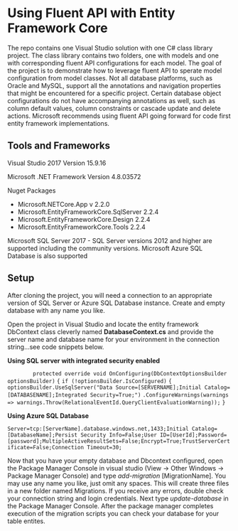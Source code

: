 # Using Fluent API with Entity Framework Core
The repo contains one Visual Studio solution with one C# class library project.  The class library contains two folders, one with models and one with corresponding fluent API configurations for each model.  The goal of the project is to demonstrate how to leverage fluent API to sperate model configuration from model classes.  Not all database platforms, such as Oracle and MySQL, support all the annotations and navigation properties that might be encountered for a specific project.  Certain database object configurations do not have accompanying annotations as well, such as column default values, column constraints or cascade update and delete actions.  Microsoft recommends using fluent API going forward for code first entity framework implementations.

## Tools and Frameworks
Visual Studio 2017 Version 15.9.16

Microsoft .NET Framework Version 4.8.03572

Nuget Packages
* Microsoft.NETCore.App v 2.2.0
* Microsoft.EntityFrameworkCore.SqlServer 2.2.4
* Microsoft.EntityFrameworkCore.Design 2.2.4
* Microsoft.EntityFrameworkCore.Tools 2.2.4

Microsoft SQL Server 2017 - SQL Server versions 2012 and higher are supported including the community versions.  Microsoft Azure SQL Database is also supported

## Setup
After cloning the project, you will need a connection to an appropriate version of SQL Server or Azure SQL Database instance.  Create and empty database with any name you like.

Open the project in Visual Studio and locate the entity framework DbContext class cleverly named **DatabaseContext.cs** and provide the server name and database name for your environment in the connection string...see code snippets below.

**Using SQL server with integrated security enabled**

`        protected override void OnConfiguring(DbContextOptionsBuilder optionsBuilder)`
        `{`
            `if (!optionsBuilder.IsConfigured)`
            `{`
                `optionsBuilder.UseSqlServer("Data Source=[SERVERNAME];Initial Catalog=[DATABASENAME];Integrated Security=True;")`
                `.ConfigureWarnings(warnings => warnings.Throw(RelationalEventId.QueryClientEvaluationWarning));`
            `}`
       
**Using Azure SQL Database**

`Server=tcp:[ServerName].database.windows.net,1433;Initial Catalog=[DatabaseName];Persist Security Info=False;User ID=[UserId];Password=[password];MultipleActiveResultSets=False;Encrypt=True;TrustServerCertificate=False;Connection Timeout=30;`

Now that you have your empty database and Dbcontext configured, open the Package Manager Console in visual studio (View -> Other Windows -> Package Manager Console) and type _add-migration_ [MigrationName].  You may use any name you like, just omit any spaces.  This will create three files in a new folder named Migrations.  If you receive any errors, double check your connection string and login credentials.  Next type _update-database_ in the Package Manager Console.  After the package manager completes execution of the migration scripts you can check your database for your table entites.
